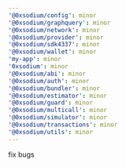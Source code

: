 ```yaml
---
'@0xsodium/config': minor
'@0xsodium/graphquery': minor
'@0xsodium/network': minor
'@0xsodium/provider': minor
'@0xsodium/sdk4337': minor
'@0xsodium/wallet': minor
'my-app': minor
'0xsodium': minor
'@0xsodium/abi': minor
'@0xsodium/auth': minor
'@0xsodium/bundler': minor
'@0xsodium/estimator': minor
'@0xsodium/guard': minor
'@0xsodium/multicall': minor
'@0xsodium/simulator': minor
'@0xsodium/transactions': minor
'@0xsodium/utils': minor
---
```


fix bugs
